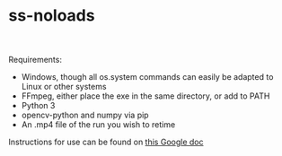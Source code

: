 # ss-noloads
<br><br>
Requirements: 
- Windows, though all os.system commands can easily be adapted to Linux or other systems
- FFmpeg, either place the exe in the same directory, or add to PATH
- Python 3
- opencv-python and numpy via pip
- An .mp4 file of the run you wish to retime

Instructions for use can be found on [this Google doc](https://docs.google.com/document/d/1VC89XHhHWegAjAt6VxvA_-nKI4KXoFeN7m63x_PimsA/edit?usp=sharing)
